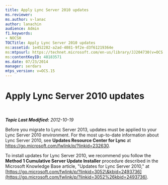 ```yaml
---
title: Apply Lync Server 2010 updates
ms.reviewer: 
ms.author: v-lanac
author: lanachin
audience: Admin
f1.keywords:
- NOCSH
TOCTitle: Apply Lync Server 2010 updates
ms:assetid: 1e452282-a2ad-4081-9f2e-d3f61219364e
ms:mtpsurl: https://technet.microsoft.com/en-us/library/JJ204730(v=OCS.15)
ms:contentKeyID: 48183571
ms.date: 07/23/2014
manager: serdars
mtps_version: v=OCS.15
---
```


<div data-xmlns="http://www.w3.org/1999/xhtml">

<div class="topic" data-xmlns="http://www.w3.org/1999/xhtml" data-msxsl="urn:schemas-microsoft-com:xslt" data-cs="https://msdn.microsoft.com/">

<div data-asp="https://msdn2.microsoft.com/asp">

# Apply Lync Server 2010 updates

</div>

<div id="mainSection">

<div id="mainBody">

<span> </span>

_**Topic Last Modified:** 2012-10-19_

Before you migrate to Lync Server 2013, updates must be applied to your Lync Server 2010 environment. For the most up-to-date information about Lync Server 2010, see **Updates Resource Center for Lync** at <https://go.microsoft.com/fwlink/p/?linkid=232630>.

To install updates for Lync Server 2010, we recommend you follow the **Method 1 Cumulative Server Update Installer** procedure described in the Microsoft Knowledge Base article, "Updates for Lync Server 2010," at [https://go.microsoft.com/fwlink/p/?linkid=3052\&kbid=2493736](https://go.microsoft.com/fwlink/p/?linkid=3052%26kbid=2493736).

</div>

<span> </span>

</div>

</div>

</div>

